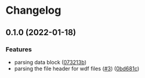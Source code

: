 # Changelog

## 0.1.0 (2022-01-18)


### Features

* parsing data block ([073213b](https://www.github.com/cheminfo/wdf-parser/commit/073213bddc3166702c5c82ea7b0065acfa9e40c7))
* parsing the file header for wdf files ([#3](https://www.github.com/cheminfo/wdf-parser/issues/3)) ([0bd681c](https://www.github.com/cheminfo/wdf-parser/commit/0bd681c85d7e0cc515e966c600f17e093629984f))
